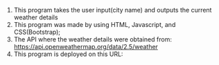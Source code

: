 1) This program takes the user input(city name) and outputs the current weather details
2) This program was made by using HTML, Javascript, and CSS(Bootstrap);
3) The API where the weather details were obtained from: https://api.openweathermap.org/data/2.5/weather
4) This program is deployed on this URL: